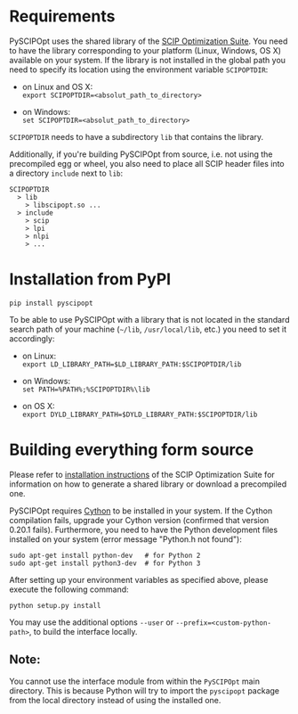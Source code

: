 Requirements
============

PySCIPOpt uses the shared library of the [SCIP Optimization Suite](http://scip.zib.de/).
You need to have the library corresponding to your platform (Linux, Windows, OS X) available on your system.
If the library is not installed in the global path you need to specify its location using the environment variable `SCIPOPTDIR`:

 - on Linux and OS X:   
    `export SCIPOPTDIR=<absolut_path_to_directory>`

 - on Windows:   
    `set SCIPOPTDIR=<absolut_path_to_directory>`

`SCIPOPTDIR` needs to have a subdirectory `lib` that contains the library.

Additionally, if you're building PySCIPOpt from source, i.e. not using the precompiled egg or wheel, you also need to place all SCIP header files into a directory `include` next to `lib`:

    SCIPOPTDIR
      > lib
        > libscipopt.so ...
      > include
        > scip
        > lpi
        > nlpi
        > ...



Installation from PyPI
======================

`pip install pyscipopt`

To be able to use PySCIPOpt with a library that is not located in the standard search path of your machine (`~/lib`, `/usr/local/lib`, etc.) you need to set it accordingly:

 - on Linux:  
    `export LD_LIBRARY_PATH=$LD_LIBRARY_PATH:$SCIPOPTDIR/lib`

 - on Windows:  
    `set PATH=%PATH%;%SCIPOPTDIR%\lib`

 - on OS X:  
    `export DYLD_LIBRARY_PATH=$DYLD_LIBRARY_PATH:$SCIPOPTDIR/lib`


Building everything form source
===============================

Please refer to [installation instructions](http://scip.zib.de/doc/html/MAKE.php) of the SCIP Optimization Suite for information on how to generate a shared library or download a precompiled one.

PySCIPOpt requires [Cython](http://cython.org/) to be installed in your system. If the Cython compilation fails, upgrade your Cython version (confirmed that version 0.20.1 fails). Furthermore, you need to have the Python development files installed on your system (error message "Python.h not found"):

    sudo apt-get install python-dev   # for Python 2
    sudo apt-get install python3-dev  # for Python 3

After setting up your environment variables as specified above, please execute the following command:

    python setup.py install

You may use the additional options `--user` or `--prefix=<custom-python-path>`, to build the interface locally.


Note:
-----

You cannot use the interface module from within the `PySCIPOpt` main directory. This is because Python will try to import the `pyscipopt` package from the local directory instead of using the installed one.
